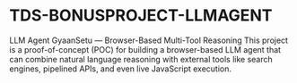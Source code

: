 # TDS-BONUSPROJECT-LLMAGENT
LLM Agent GyaanSetu — Browser-Based Multi-Tool Reasoning This project is a proof-of-concept (POC) for building a browser-based LLM agent that can combine natural language reasoning with external tools like search engines, pipelined APIs, and even live JavaScript execution.
